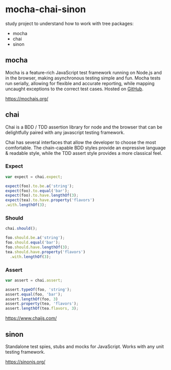 # mocha-chai-sinon

study project to understand how to work with tree packages:
- mocha
- chai
- sinon

## mocha

Mocha is a feature-rich JavaScript test framework running on Node.js and in the browser, making asynchronous testing simple and fun. Mocha tests run serially, allowing for flexible and accurate reporting, while mapping uncaught exceptions to the correct test cases. Hosted on [GitHub](https://github.com/mochajs/mocha).

https://mochajs.org/

## chai

Chai is a BDD / TDD assertion library for node and the browser that can be delightfully paired with any javascript testing framework.

Chai has several interfaces that allow the developer to choose the most comfortable. The chain-capable BDD styles provide an expressive language & readable style, while the TDD assert style provides a more classical feel.

### Expect
```js
var expect = chai.expect;

expect(foo).to.be.a('string');
expect(foo).to.equal('bar');
expect(foo).to.have.lengthOf(3);
expect(tea).to.have.property('flavors')
.with.lengthOf(3);
```

### Should
```js
chai.should();

foo.should.be.a('string');
foo.should.equal('bar');
foo.should.have.lengthOf(3);
tea.should.have.property('flavors')
  .with.lengthOf(3);
```

### Assert
```js
var assert = chai.assert;

assert.typeOf(foo, 'string');
assert.equal(foo, 'bar');
assert.lengthOf(foo, 3)
assert.property(tea, 'flavors');
assert.lengthOf(tea.flavors, 3);
```

https://www.chaijs.com/

## sinon

Standalone test spies, stubs and mocks for JavaScript.
Works with any unit testing framework.

https://sinonjs.org/